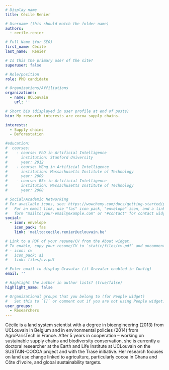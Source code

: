 ```yaml
---
# Display name
title: Cécile Renier

# Username (this should match the folder name)
authors:
  - cecile-renier

# Full Name (for SEO)
first_name: Cécile
last_name:  Renier

# Is this the primary user of the site?
superuser: false

# Role/position
role: PhD candidate 

# Organizations/Affiliations
organizations:
  - name: UCLouvain
    url: ''

# Short bio (displayed in user profile at end of posts)
bio: My research interests are cocoa supply chains.

interests:
  - Supply chains
  - Deforestation

#education:
#  courses:
#    - course: PhD in Artificial Intelligence
#      institution: Stanford University
#      year: 2012
#    - course: MEng in Artificial Intelligence
#      institution: Massachusetts Institute of Technology
#      year: 2009
#    - course: BSc in Artificial Intelligence
#      institution: Massachusetts Institute of Technology
#      year: 2008

# Social/Academic Networking
# For available icons, see: https://wowchemy.com/docs/getting-started/page-builder/#icons
#   For an email link, use "fas" icon pack, "envelope" icon, and a link in the
#   form "mailto:your-email@example.com" or "#contact" for contact widget.
social:
  - icon: envelope
    icon_pack: fas
    link: 'mailto:cecile.renier@uclouvain.be'

# Link to a PDF of your resume/CV from the About widget.
# To enable, copy your resume/CV to `static/files/cv.pdf` and uncomment the lines below.
# - icon: cv
#   icon_pack: ai
#   link: files/cv.pdf

# Enter email to display Gravatar (if Gravatar enabled in Config)
email: ''

# Highlight the author in author lists? (true/false)
highlight_name: false

# Organizational groups that you belong to (for People widget)
#   Set this to `[]` or comment out if you are not using People widget.
user_groups:
  - Researchers
---
```


Cécile is a land system scientist with a degree in bioengineering (2013) from UCLouvain in Belgium and in environmental policies (2014) from AgroParisTech in France. After 5 years in cooperation – working on sustainable supply chains and biodiversity conservation, she is currently a doctoral researcher at the Earth and Life Institute at UCLouvain on the SUSTAIN-COCOA project and with the Trase initiative. Her research focuses on land use change linked to agriculture, particularly cocoa in Ghana and Côte d’Ivoire, and global sustainability targets. 
